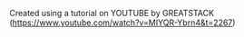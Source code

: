 Created using a tutorial on YOUTUBE by GREATSTACK (https://www.youtube.com/watch?v=MIYQR-Ybrn4&t=2267)
